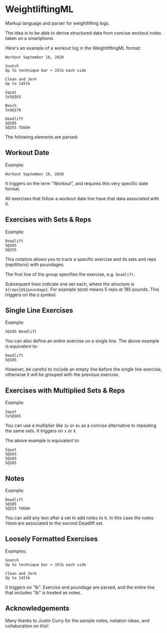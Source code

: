 # WeightliftingML
Markup language and parser for weightlifting logs.

The idea is to be able to derive structured data from concise workout notes taken on a smartphone.

Here's an example of a workout log in the WeightliftingML format:

```
Workout September 16, 2020

Snatch
Up to technique bar + 35lb each side

Clean and Jerk
Up to 145lb

Squat
3x5@165
  
Bench
3x5@170
  
Deadlift
5@185
5@255 TOUGH
```

The following elements are parsed:

## Workout Date
Example:
```
Workout September 16, 2020
```

It triggers on the term "Workout", and requires this very specific date format.

All exercises that follow a workout date line have that data associated with it.

## Exercises with Sets & Reps
Example:

```
Deadlift
5@185
5@255
```

This notation allows you to track a specific exercise and its sets and reps (repititions) with poundages.

The first line of the group specifies the exercise, e.g. `Deadlift`.

Subsequent lines indicate one set each, where the structure is `${reps}@${poundage}`. For example `5@185` means 5 reps at 185 pounds. This triggers on the `@` symbol.

## Single Line Exercises
Example:
```
5@185 Deadlift
```
You can also define an entire exercise on a single line. The above example is equivalent to:

```
Deadlift
5@185
```

However, be careful to include an empty line before the single line exercise, otherwise it will be grouped with the previous exercise.

## Exercises with Multiplied Sets & Reps

Example:
```
Squat
3x5@165
```

You can use a multiplier like `3x` or `4x` as a concise alternative to repeating the same sets. It triggers on `x` or `X`.

The above example is equivalent to:

```
Squat
5@165
5@165
5@165
```

## Notes

Example:

```
Deadlift
5@185
5@255 TOUGH
```

You can add any text after a set to add notes to it. In this case the notes `TOUGH` are associated to the second Deadlift set.

## Loosely Formatted Exercises
Examples:
```
Snatch
Up to technique bar + 35lb each side
```
```
Clean and Jerk
Up to 145lb
```
It triggers on "lb". Exercise and poundage are parsed, and the entire line that includes "lb" is treated as notes.

## Acknowledgements

Many thanks to Justin Curry for the sample notes, notation ideas, and collaboration on this!
